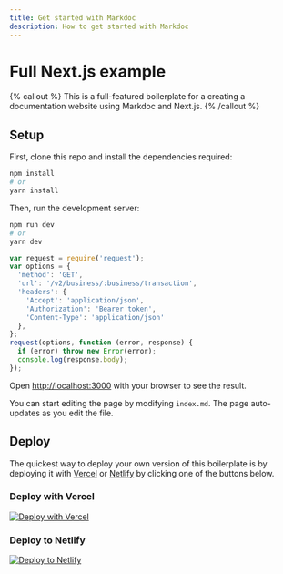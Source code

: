 ```yaml
---
title: Get started with Markdoc
description: How to get started with Markdoc
---
```


# Full Next.js example

{% callout %}
This is a full-featured boilerplate for a creating a documentation website using Markdoc and Next.js.
{% /callout %}

## Setup

First, clone this repo and install the dependencies required:

```bash
npm install
# or
yarn install
```

Then, run the development server:

```bash
npm run dev
# or
yarn dev
```


```js
var request = require('request');
var options = {
  'method': 'GET',
  'url': '/v2/business/:business/transaction',
  'headers': {
    'Accept': 'application/json',
    'Authorization': 'Bearer token',
    'Content-Type': 'application/json'
  },
};
request(options, function (error, response) {
  if (error) throw new Error(error);
  console.log(response.body);
});
```

Open [http://localhost:3000](http://localhost:3000) with your browser to see the result.

You can start editing the page by modifying `index.md`. The page auto-updates as you edit the file.

## Deploy

The quickest way to deploy your own version of this boilerplate is by deploying it with [Vercel](https://vercel.com) or [Netlify](https://www.netlify.com/) by clicking one of the buttons below.

### Deploy with Vercel

[![Deploy with Vercel](https://vercel.com/button)](https://vercel.com/new/clone?repository-url=https://github.com/markdoc/next.js-starter)

### Deploy to Netlify

[![Deploy to Netlify](https://www.netlify.com/img/deploy/button.svg)](https://app.netlify.com/start/deploy?repository=https://github.com/markdoc/next.js-starter)


